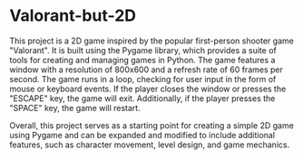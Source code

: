 # Valorant-but-2D

This project is a 2D game inspired by the popular first-person shooter game "Valorant". It is built using the Pygame library, which provides a suite of tools for creating and managing games in Python. The game features a window with a resolution of 800x600 and a refresh rate of 60 frames per second. The game runs in a loop, checking for user input in the form of mouse or keyboard events. If the player closes the window or presses the "ESCAPE" key, the game will exit. Additionally, if the player presses the "SPACE" key, the game will restart.

Overall, this project serves as a starting point for creating a simple 2D game using Pygame and can be expanded and modified to include additional features, such as character movement, level design, and game mechanics.
